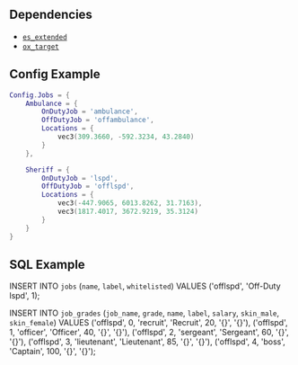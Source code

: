 
## Dependencies
- [``es_extended``](https://github.com/esx-framework/esx-legacy/)
- [``ox_target``](https://github.com/overextended/ox_target)
## Config Example
```lua
Config.Jobs = {
    Ambulance = {
        OnDutyJob = 'ambulance',
        OffDutyJob = 'offambulance',
        Locations = {
            vec3(309.3660, -592.3234, 43.2840)
        }
    },

    Sheriff = {
        OnDutyJob = 'lspd',
        OffDutyJob = 'offlspd',
        Locations = {
            vec3(-447.9065, 6013.8262, 31.7163),
            vec3(1817.4017, 3672.9219, 35.3124)
        }
    }
}
```
## SQL Example
INSERT INTO `jobs` (`name`, `label`, `whitelisted`) VALUES
    ('offlspd', 'Off-Duty lspd', 1);

INSERT INTO `job_grades` (`job_name`, `grade`, `name`, `label`, `salary`, `skin_male`, `skin_female`) VALUES 
    ('offlspd', 0, 'recruit', 'Recruit', 20, '{}', '{}'),
    ('offlspd', 1, 'officer', 'Officer', 40, '{}', '{}'),
    ('offlspd', 2, 'sergeant', 'Sergeant', 60, '{}', '{}'),
    ('offlspd', 3, 'lieutenant', 'Lieutenant', 85, '{}', '{}'),
    ('offlspd', 4, 'boss', 'Captain', 100, '{}', '{}');
